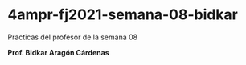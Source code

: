 # 4ampr-fj2021-semana-08-bidkar
Practicas del profesor de la semana 08

**Prof. Bidkar Aragón Cárdenas**